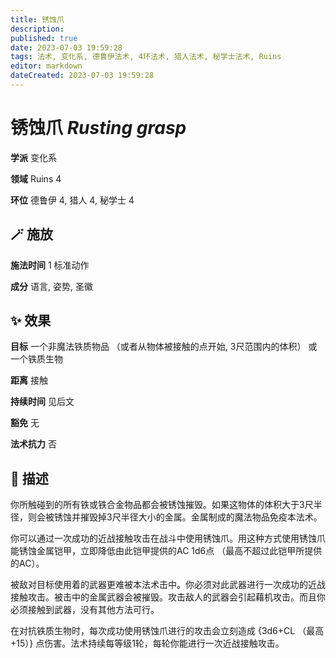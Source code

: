 ```yaml
---
title: 锈蚀爪
description: 
published: true
date: 2023-07-03 19:59:28
tags: 法术, 变化系, 德鲁伊法术, 4环法术, 猎人法术, 秘学士法术, Ruins
editor: markdown
dateCreated: 2023-07-03 19:59:28
---
```


# **锈蚀爪** *Rusting grasp*

**学派** 变化系 

**领域** Ruins 4

**环位** 德鲁伊 4, 猎人 4, 秘学士 4

## 🪄 施放

**施法时间** 1 标准动作

**成分** 语言, 姿势, 圣徽

## ✨ 效果 

**目标** 一个非魔法铁质物品 （或者从物体被接触的点开始, 3尺范围内的体积） 或 一个铁质生物 

**距离** 接触  

**持续时间** 见后文 

**豁免** 无

**法术抗力** 否

## 📖 描述

你所触碰到的所有铁或铁合金物品都会被锈蚀摧毁。如果这物体的体积大于3尺半径，则会被锈蚀并摧毁掉3尺半径大小的金属。金属制成的魔法物品免疫本法术。

你可以通过一次成功的近战接触攻击在战斗中使用锈蚀爪。用这种方式使用锈蚀爪能锈蚀金属铠甲，立即降低由此铠甲提供的AC 1d6点 （最高不超过此铠甲所提供的AC）。

被敌对目标使用着的武器更难被本法术击中。你必须对此武器进行一次成功的近战接触攻击。被击中的金属武器会被摧毁。攻击敌人的武器会引起藉机攻击。而且你必须接触到武器，没有其他方法可行。

在对抗铁质生物时，每次成功使用锈蚀爪进行的攻击会立刻造成 {3d6+CL （最高+15）} 点伤害。法术持续每等级1轮，每轮你能进行一次近战接触攻击。
    
